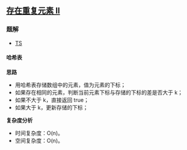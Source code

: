 ## [存在重复元素 II](https://leetcode.cn/problems/contains-duplicate-ii/)
### 题解
+ [TS](../../ts/256/219.ts)

#### 哈希表
**思路**
+ 用哈希表存储数组中的元素，值为元素的下标；
+ 如果存在相同的元素，判断当前元素下标与存储的下标的差是否大于 k；
+ 如果不大于 k，直接返回 true；
+ 如果大于 k，更新存储的下标；

**复杂度分析**
+ 时间复杂度：O(n)。
+ 空间复杂度：O(n)。
